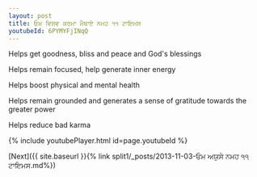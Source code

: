 ```yaml
---
layout: post
title: ਓਮ ਵਿਸ਼ਵ ਕਰਮਾ ਮੈਥਾਏ ਨਮਹ ੧੧ ਟਾਇਮਸ
youtubeId: 6PYMYFjINqQ
---
```

 
 
Helps get goodness, bliss and peace and God's blessings
 
Helps remain focused, help generate inner energy 
 
Helps boost physical and mental health 
 
Helps remain grounded and generates a sense of gratitude towards the greater power 
 
Helps reduce bad karma
 
 
 
 


{% include youtubePlayer.html id=page.youtubeId %}
 
[Next]({{ site.baseurl }}{% link  split1/_posts/2013-11-03-ਓਮ ਅਯੁਸੇ ਨਮਹ ੧੧ ਟਾਇਮਸ.md%})
 
